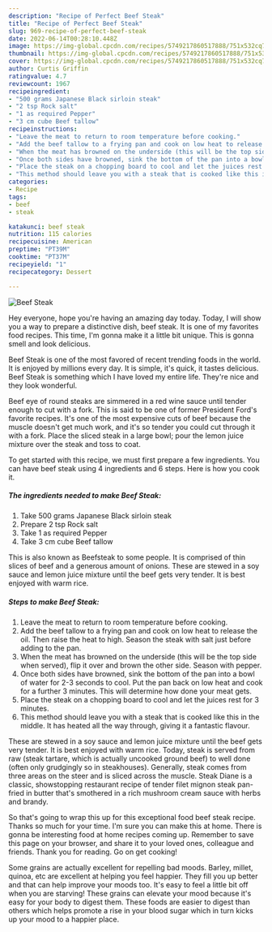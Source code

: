 ```yaml
---
description: "Recipe of Perfect Beef Steak"
title: "Recipe of Perfect Beef Steak"
slug: 969-recipe-of-perfect-beef-steak
date: 2022-06-14T00:28:10.448Z
image: https://img-global.cpcdn.com/recipes/5749217860517888/751x532cq70/beef-steak-recipe-main-photo.jpg
thumbnail: https://img-global.cpcdn.com/recipes/5749217860517888/751x532cq70/beef-steak-recipe-main-photo.jpg
cover: https://img-global.cpcdn.com/recipes/5749217860517888/751x532cq70/beef-steak-recipe-main-photo.jpg
author: Curtis Griffin
ratingvalue: 4.7
reviewcount: 1967
recipeingredient:
- "500 grams Japanese Black sirloin steak"
- "2 tsp Rock salt"
- "1 as required Pepper"
- "3 cm cube Beef tallow"
recipeinstructions:
- "Leave the meat to return to room temperature before cooking."
- "Add the beef tallow to a frying pan and cook on low heat to release the oil. Then raise the heat to high. Season the steak with salt just before adding to the pan."
- "When the meat has browned on the underside (this will be the top side when served), flip it over and brown the other side. Season with pepper."
- "Once both sides have browned, sink the bottom of the pan into a bowl of water for 2-3 seconds to cool. Put the pan back on low heat and cook for a further 3 minutes. This will determine how done your meat gets."
- "Place the steak on a chopping board to cool and let the juices rest for 3 minutes."
- "This method should leave you with a steak that is cooked like this in the middle. It has heated all the way through, giving it a fantastic flavour."
categories:
- Recipe
tags:
- beef
- steak

katakunci: beef steak 
nutrition: 115 calories
recipecuisine: American
preptime: "PT39M"
cooktime: "PT37M"
recipeyield: "1"
recipecategory: Dessert

---
```



![Beef Steak](https://img-global.cpcdn.com/recipes/5749217860517888/751x532cq70/beef-steak-recipe-main-photo.jpg)

Hey everyone, hope you're having an amazing day today. Today, I will show you a way to prepare a distinctive dish, beef steak. It is one of my favorites food recipes. This time, I'm gonna make it a little bit unique. This is gonna smell and look delicious.

Beef Steak is one of the most favored of recent trending foods in the world. It is enjoyed by millions every day. It is simple, it's quick, it tastes delicious. Beef Steak is something which I have loved my entire life. They're nice and they look wonderful.

Beef eye of round steaks are simmered in a red wine sauce until tender enough to cut with a fork. This is said to be one of former President Ford&#39;s favorite recipes. It&#39;s one of the most expensive cuts of beef because the muscle doesn&#39;t get much work, and it&#39;s so tender you could cut through it with a fork. Place the sliced steak in a large bowl; pour the lemon juice mixture over the steak and toss to coat.


To get started with this recipe, we must first prepare a few ingredients. You can have beef steak using 4 ingredients and 6 steps. Here is how you cook it.

<!--inarticleads1-->

##### The ingredients needed to make Beef Steak:

1. Take 500 grams Japanese Black sirloin steak
1. Prepare 2 tsp Rock salt
1. Take 1 as required Pepper
1. Take 3 cm cube Beef tallow


This is also known as Beefsteak to some people. It is comprised of thin slices of beef and a generous amount of onions. These are stewed in a soy sauce and lemon juice mixture until the beef gets very tender. It is best enjoyed with warm rice. 

<!--inarticleads2-->

##### Steps to make Beef Steak:

1. Leave the meat to return to room temperature before cooking.
1. Add the beef tallow to a frying pan and cook on low heat to release the oil. Then raise the heat to high. Season the steak with salt just before adding to the pan.
1. When the meat has browned on the underside (this will be the top side when served), flip it over and brown the other side. Season with pepper.
1. Once both sides have browned, sink the bottom of the pan into a bowl of water for 2-3 seconds to cool. Put the pan back on low heat and cook for a further 3 minutes. This will determine how done your meat gets.
1. Place the steak on a chopping board to cool and let the juices rest for 3 minutes.
1. This method should leave you with a steak that is cooked like this in the middle. It has heated all the way through, giving it a fantastic flavour.


These are stewed in a soy sauce and lemon juice mixture until the beef gets very tender. It is best enjoyed with warm rice. Today, steak is served from raw (steak tartare, which is actually uncooked ground beef) to well done (often only grudgingly so in steakhouses). Generally, steak comes from three areas on the steer and is sliced across the muscle. Steak Diane is a classic, showstopping restaurant recipe of tender filet mignon steak pan-fried in butter that&#39;s smothered in a rich mushroom cream sauce with herbs and brandy. 

So that's going to wrap this up for this exceptional food beef steak recipe. Thanks so much for your time. I'm sure you can make this at home. There is gonna be interesting food at home recipes coming up. Remember to save this page on your browser, and share it to your loved ones, colleague and friends. Thank you for reading. Go on get cooking!

Some grains are actually excellent for repelling bad moods. Barley, millet, quinoa, etc are excellent at helping you feel happier. They fill you up better and that can help improve your moods too. It's easy to feel a little bit off when you are starving! These grains can elevate your mood because it's easy for your body to digest them. These foods are easier to digest than others which helps promote a rise in your blood sugar which in turn kicks up your mood to a happier place.
